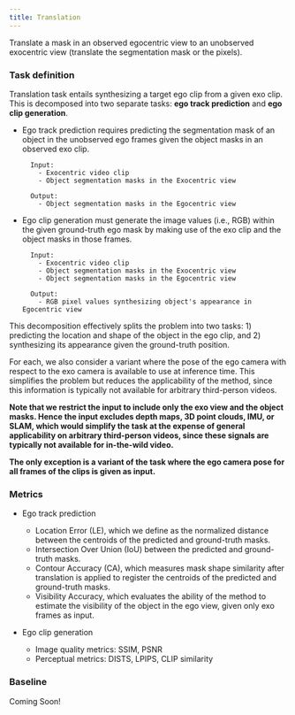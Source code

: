 ```yaml
---
title: Translation
---
```


Translate a mask in an observed egocentric view to an unobserved exocentric
view (translate the segmentation mask or the pixels).

### Task definition

Translation task entails synthesizing a target ego clip from a given exo clip. This is decomposed into two separate tasks: **ego track prediction** and **ego clip generation**.

* Ego track prediction requires predicting the segmentation mask of an object in the unobserved ego frames given the object masks in an observed exo clip. 

        Input:
          - Exocentric video clip
          - Object segmentation masks in the Exocentric view

        Output:
          - Object segmentation masks in the Egocentric view


* Ego clip generation must generate the image values (i.e., RGB) within the given ground-truth ego mask by making use of the exo clip and the object masks in those frames.  

        Input:
          - Exocentric video clip
          - Object segmentation masks in the Exocentric view
          - Object segmentation masks in the Egocentric view

        Output:
          - RGB pixel values synthesizing object's appearance in Egocentric view
          

This decomposition effectively splits the problem into two tasks: 1) predicting the location and shape of the object in the ego clip, and 2) synthesizing its appearance given the ground-truth position. 

For each, we also consider a variant where the pose of the ego camera with respect to the exo camera is available to use at inference time. This simplifies the problem but reduces the applicability of the method, since this information is typically not available for arbitrary third-person videos. 


**Note that we restrict the input to include only the exo view and the object masks.  Hence the input excludes depth maps, 3D point clouds, IMU, or SLAM, which would simplify the task at the expense of general applicability on arbitrary third-person videos, since these signals are typically not available for in-the-wild video.**

**The only exception is a variant of the task where the ego camera pose for all frames of the clips is given as input.**


### Metrics

* Ego track prediction
  - Location Error (LE), which we define as the normalized distance between the centroids of the predicted and ground-truth masks.
  - Intersection Over Union (IoU) between the predicted and ground-truth masks.
  - Contour Accuracy (CA), which measures mask shape similarity after translation is applied to register the centroids of the predicted and ground-truth masks.
  - Visibility Accuracy, which evaluates the ability of the method to estimate the visibility of the object in the ego view, given only exo frames as input.

* Ego clip generation
  - Image quality metrics: SSIM, PSNR
  - Perceptual metrics: DISTS, LPIPS, CLIP similarity

### Baseline

Coming Soon!

